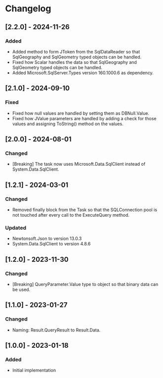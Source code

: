# Changelog

## [2.2.0] - 2024-11-26
### Added
- Added method to form JToken from the SqlDataReader so that SqlGeography and SqlGeometry typed objects can be handled.
- Fixed how Scalar handles the data so that SqlGeography and SqlGeometry typed objects can be handled.
- Added Microsoft.SqlServer.Types version 160.1000.6 as dependency.

## [2.1.0] - 2024-09-10
### Fixed
- Fixed how null values are handled by setting them as DBNull.Value.
- Fixed how JValue parameters are handled by adding a check for those values and assigning ToString() method on the values.

## [2.0.0] - 2024-08-01
### Changed
- [Breaking] The task now uses Microsoft.Data.SqlClient instead of System.Data.SqlClient.

## [1.2.1] - 2024-03-01
### Changed
- Removed finally block from the Task so that the SQLConnection pool is not touched after every call to the ExecuteQuery method.
### Updated
- Newtonsoft.Json to version 13.0.3
- System.Data.SqlClient to version 4.8.6

## [1.2.0] - 2023-11-30
### Changed
- [Breaking] QueryParameter.Value type to object so that binary data can be used.

## [1.1.0] - 2023-01-27
### Changed
- Naming: Result.QueryResult to Result.Data.

## [1.0.0] - 2023-01-18
### Added
- Initial implementation